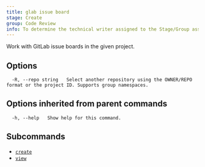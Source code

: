 ```yaml
---
title: glab issue board
stage: Create
group: Code Review
info: To determine the technical writer assigned to the Stage/Group associated with this page, see https://about.gitlab.com/handbook/product/ux/technical-writing/#assignments
---
```


<!--
This documentation is auto generated by a script.
Please do not edit this file directly. Run `make gen-docs` instead.
-->

Work with GitLab issue boards in the given project.

## Options

```plaintext
  -R, --repo string   Select another repository using the OWNER/REPO format or the project ID. Supports group namespaces.
```

## Options inherited from parent commands

```plaintext
  -h, --help   Show help for this command.
```

## Subcommands

- [`create`](/docs/issue/board/create)
- [`view`](/docs/issue/board/view)
